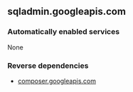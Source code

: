 ## sqladmin.googleapis.com

### Automatically enabled services

None

### Reverse dependencies

* [composer.googleapis.com](../composer.googleapis.com/)

